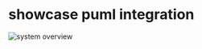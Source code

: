 # showcase puml integration

![system overview](http://www.plantuml.com/plantuml/proxy?cache=no&src=https://raw.githubusercontent.com/wschaef/architecture-kata/main/c4.puml)
